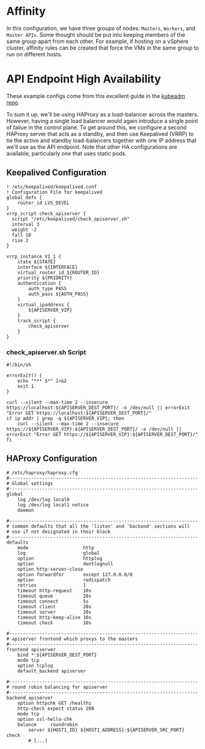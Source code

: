 # Affinity
In this configuration, we have three groups of nodes: `Masters`, `Workers`, and `Master APIs`. Some thought should be put into keeping members of the same group apart from each other. For example, if hosting on a vSphere cluster, affinity rules can be created that force the VMs in the same group to run on different hosts.

# API Endpoint High Availability

These example configs come from this excellent guide in the [kubeadm repo](https://github.com/kubernetes/kubeadm/blob/master/docs/ha-considerations.md). 

To sum it up, we'll be using HAProxy as a load-balancer across the masters. However, having a single load balancer would again introduce a single point of failue in the control plane. To get around this, we configure a second HAProxy server that acts as a standby, and then use Keepalived (VRRP) to tie the active and standby load-balancers together with one IP address that we'll use as the API endpoint. Note that other HA configurations are available, particularly one that uses static pods.

## Keepalived Configuration
```
! /etc/keepalived/keepalived.conf
! Configuration File for keepalived
global_defs {
    router_id LVS_DEVEL
}
vrrp_script check_apiserver {
  script "/etc/keepalived/check_apiserver.sh"
  interval 3
  weight -2
  fall 10
  rise 2
}

vrrp_instance VI_1 {
    state ${STATE}
    interface ${INTERFACE}
    virtual_router_id ${ROUTER_ID}
    priority ${PRIORITY}
    authentication {
        auth_type PASS
        auth_pass ${AUTH_PASS}
    }
    virtual_ipaddress {
        ${APISERVER_VIP}
    }
    track_script {
        check_apiserver
    }
}
```

### check_apiserver.sh Script
```
#!/bin/sh

errorExit() {
    echo "*** $*" 1>&2
    exit 1
}

curl --silent --max-time 2 --insecure https://localhost:${APISERVER_DEST_PORT}/ -o /dev/null || errorExit "Error GET https://localhost:${APISERVER_DEST_PORT}/"
if ip addr | grep -q ${APISERVER_VIP}; then
    curl --silent --max-time 2 --insecure https://${APISERVER_VIP}:${APISERVER_DEST_PORT}/ -o /dev/null || errorExit "Error GET https://${APISERVER_VIP}:${APISERVER_DEST_PORT}/"
fi
```

## HAProxy Configuration
```
# /etc/haproxy/haproxy.cfg
#---------------------------------------------------------------------
# Global settings
#---------------------------------------------------------------------
global
    log /dev/log local0
    log /dev/log local1 notice
    daemon

#---------------------------------------------------------------------
# common defaults that all the 'listen' and 'backend' sections will
# use if not designated in their block
#---------------------------------------------------------------------
defaults
    mode                    http
    log                     global
    option                  httplog
    option                  dontlognull
    option http-server-close
    option forwardfor       except 127.0.0.0/8
    option                  redispatch
    retries                 1
    timeout http-request    10s
    timeout queue           20s
    timeout connect         5s
    timeout client          20s
    timeout server          20s
    timeout http-keep-alive 10s
    timeout check           10s

#---------------------------------------------------------------------
# apiserver frontend which proxys to the masters
#---------------------------------------------------------------------
frontend apiserver
    bind *:${APISERVER_DEST_PORT}
    mode tcp
    option tcplog
    default_backend apiserver

#---------------------------------------------------------------------
# round robin balancing for apiserver
#---------------------------------------------------------------------
backend apiserver
    option httpchk GET /healthz
    http-check expect status 200
    mode tcp
    option ssl-hello-chk
    balance     roundrobin
        server ${HOST1_ID} ${HOST1_ADDRESS}:${APISERVER_SRC_PORT} check
        # [...]
```
